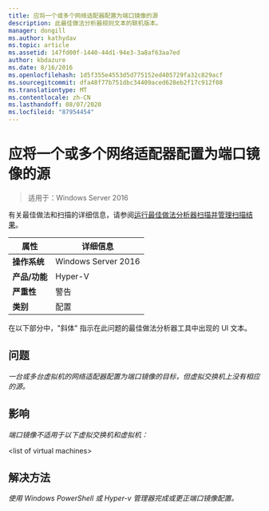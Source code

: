 ```yaml
---
title: 应将一个或多个网络适配器配置为端口镜像的源
description: 此最佳做法分析器规则文本的联机版本。
manager: dongill
ms.author: kathydav
ms.topic: article
ms.assetid: 147fd00f-1440-44d1-94e3-3a8af63aa7ed
author: kbdazure
ms.date: 8/16/2016
ms.openlocfilehash: 1d5f355e4553d5d775152ed405729fa32c829acf
ms.sourcegitcommit: dfa48f77b751dbc34409aced628eb2f17c912f08
ms.translationtype: MT
ms.contentlocale: zh-CN
ms.lasthandoff: 08/07/2020
ms.locfileid: "87954454"
---
```

# <a name="one-or-more-network-adapters-should-be-configured-as-the-source-for-port-mirroring"></a>应将一个或多个网络适配器配置为端口镜像的源

>适用于：Windows Server 2016

有关最佳做法和扫描的详细信息，请参阅[运行最佳做法分析器扫描并管理扫描结果](https://go.microsoft.com/fwlink/p/?LinkID=223177)。

|属性|详细信息|
|-|-|
|**操作系统**|Windows Server 2016|
|**产品/功能**|Hyper-V|
|**严重性**|警告|
|**类别**|配置|

在以下部分中，"斜体" 指示在此问题的最佳做法分析器工具中出现的 UI 文本。

## <a name="issue"></a>**问题**
*一台或多台虚拟机的网络适配器配置为端口镜像的目标，但虚拟交换机上没有相应的源。*

## <a name="impact"></a>**影响**
*端口镜像不适用于以下虚拟交换机和虚拟机：*

\<list of virtual machines>

## <a name="resolution"></a>**解决方法**
*使用 Windows PowerShell 或 Hyper-v 管理器完成或更正端口镜像配置。*



